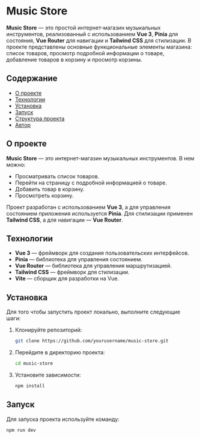 # Music Store

**Music Store** — это простой интернет-магазин музыкальных инструментов, реализованный с использованием **Vue 3**, **Pinia** для состояния, **Vue Router** для навигации и **Tailwind CSS** для стилизации. В проекте представлены основные функциональные элементы магазина: список товаров, просмотр подробной информации о товаре, добавление товаров в корзину и просмотр корзины.

## Содержание

- [О проекте](#о-проекте)
- [Технологии](#технологии)
- [Установка](#установка)
- [Запуск](#запуск)
- [Структура проекта](#структура-проекта)
- [Автор](#автор)

## О проекте

**Music Store** — это интернет-магазин музыкальных инструментов. В нем можно:
- Просматривать список товаров.
- Перейти на страницу с подробной информацией о товаре.
- Добавить товар в корзину.
- Просмотреть корзину.

Проект разработан с использованием **Vue 3**, а для управления состоянием приложения используется **Pinia**. Для стилизации применен **Tailwind CSS**, а для навигации — **Vue Router**.

## Технологии

- **Vue 3** — фреймворк для создания пользовательских интерфейсов.
- **Pinia** — библиотека для управления состоянием.
- **Vue Router** — библиотека для управления маршрутизацией.
- **Tailwind CSS** — фреймворк для стилизации.
- **Vite** — сборщик для разработки на Vue.

## Установка

Для того чтобы запустить проект локально, выполните следующие шаги:

1. Клонируйте репозиторий:

    ```bash
    git clone https://github.com/yourusername/music-store.git
    ```

2. Перейдите в директорию проекта:

    ```bash
    cd music-store
    ```

3. Установите зависимости:

    ```bash
    npm install
    ```

## Запуск

Для запуска проекта используйте команду:

```bash
npm run dev
